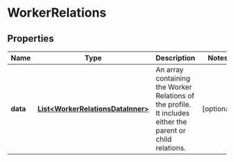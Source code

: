 

# WorkerRelations


## Properties

| Name | Type | Description | Notes |
|------------ | ------------- | ------------- | -------------|
|**data** | [**List&lt;WorkerRelationsDataInner&gt;**](WorkerRelationsDataInner.md) | An array containing the Worker Relations of the profile. It includes either the parent or child relations. |  [optional] |




